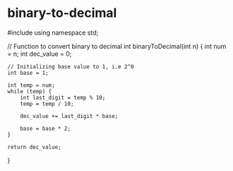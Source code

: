 # binary-to-decimal
#include <iostream>
using namespace std;
 
// Function to convert binary to decimal
int binaryToDecimal(int n)
{
    int num = n;
    int dec_value = 0;
 
    // Initializing base value to 1, i.e 2^0
    int base = 1;
 
    int temp = num;
    while (temp) {
        int last_digit = temp % 10;
        temp = temp / 10;
 
        dec_value += last_digit * base;
 
        base = base * 2;
    }
 
    return dec_value;
}
